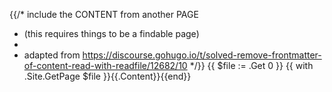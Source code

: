 {{/* include the CONTENT from another PAGE
   * (this requires things to be a findable page)
   *
   * adapted from https://discourse.gohugo.io/t/solved-remove-frontmatter-of-content-read-with-readfile/12682/10
   */}}
{{ $file := .Get 0 }}
{{ with .Site.GetPage $file }}{{.Content}}{{end}}
